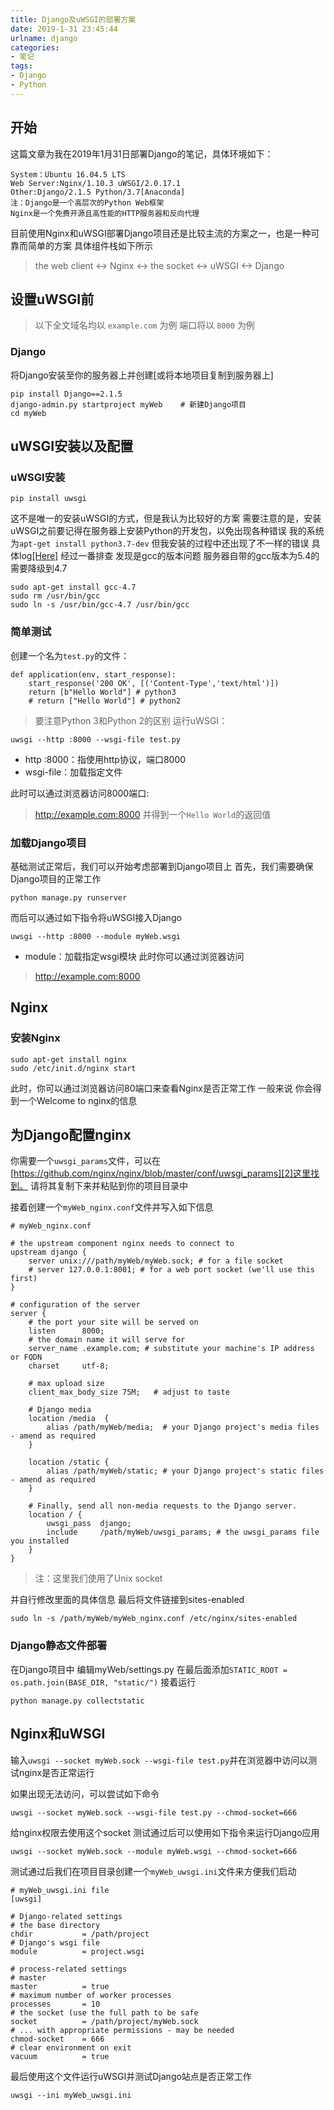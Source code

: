 ```yaml
---
title: Django及uWSGI的部署方案
date: 2019-1-31 23:45:44
urlname: django
categories:
- 笔记
tags:
- Django
- Python
---
```

## 开始 ##
这篇文章为我在2019年1月31日部署Django的笔记，具体环境如下：

    System：Ubuntu 16.04.5 LTS
    Web Server:Nginx/1.10.3 uWSGI/2.0.17.1
    Other:Django/2.1.5 Python/3.7[Anaconda]
    注：Django是一个高层次的Python Web框架
    Nginx是一个免费开源且高性能的HTTP服务器和反向代理
目前使用Nginx和uWSGI部署Django项目还是比较主流的方案之一，也是一种可靠而简单的方案
具体组件栈如下所示

> the web client <-> Nginx <-> the socket <-> uWSGI <-> Django
## 设置uWSGI前 ##
> 以下全文域名均以 `example.com` 为例 端口将以 `8000` 为例
### Django ###
将Django安装至你的服务器上并创建[或将本地项目复制到服务器上]

    pip install Django==2.1.5
    django-admin.py startproject myWeb    # 新建Django项目
    cd myWeb
## uWSGI安装以及配置 ##
### uWSGI安装 ###

    pip install uwsgi
这不是唯一的安装uWSGI的方式，但是我认为比较好的方案
需要注意的是，安装uWSGI之前要记得在服务器上安装Python的开发包，以免出现各种错误
我的系统为`apt-get install python3.7-dev`
但我安装的过程中还出现了不一样的错误 具体log[\[Here\]][1]
经过一番排查 发现是gcc的版本问题 服务器自带的gcc版本为5.4的 需要降级到4.7

    sudo apt-get install gcc-4.7
    sudo rm /usr/bin/gcc
    sudo ln -s /usr/bin/gcc-4.7 /usr/bin/gcc
### 简单测试 ###
创建一个名为`test.py`的文件：

    def application(env, start_response):
        start_response('200 OK', [('Content-Type','text/html')])
        return [b"Hello World"] # python3
        # return ["Hello World"] # python2
> 要注意Python 3和Python 2的区别
运行uWSGI：

    uwsgi --http :8000 --wsgi-file test.py
 - http :8000：指使用http协议，端口8000
 - wsgi-file：加载指定文件

此时可以通过浏览器访问8000端口:

> http://example.com:8000
并得到一个`Hello World`的返回值
### 加载Django项目 ###
基础测试正常后，我们可以开始考虑部署到Django项目上
首先，我们需要确保Django项目的正常工作

    python manage.py runserver
而后可以通过如下指令将uWSGI接入Django

    uwsgi --http :8000 --module myWeb.wsgi
 - module：加载指定wsgi模块
此时你可以通过浏览器访问

> http://example.com:8000
## Nginx ##
### 安装Nginx ###

    sudo apt-get install nginx
    sudo /etc/init.d/nginx start
此时，你可以通过浏览器访问80端口来查看Nginx是否正常工作
一般来说 你会得到一个Welcome to nginx的信息
## 为Django配置nginx ##
你需要一个`uwsgi_params`文件，可以在[https://github.com/nginx/nginx/blob/master/conf/uwsgi_params][2]这里找到。
请将其复制下来并粘贴到你的项目目录中

接着创建一个`myWeb_nginx.conf`文件并写入如下信息

    # myWeb_nginx.conf
    
    # the upstream component nginx needs to connect to
    upstream django {
        server unix:///path/myWeb/myWeb.sock; # for a file socket
        # server 127.0.0.1:8001; # for a web port socket (we'll use this first)
    }
    
    # configuration of the server
    server {
        # the port your site will be served on
        listen      8000;
        # the domain name it will serve for
        server_name .example.com; # substitute your machine's IP address or FQDN
        charset     utf-8;
    
        # max upload size
        client_max_body_size 75M;   # adjust to taste
    
        # Django media
        location /media  {
            alias /path/myWeb/media;  # your Django project's media files - amend as required
        }
    
        location /static {
            alias /path/myWeb/static; # your Django project's static files - amend as required
        }
    
        # Finally, send all non-media requests to the Django server.
        location / {
            uwsgi_pass  django;
            include     /path/myWeb/uwsgi_params; # the uwsgi_params file you installed
        }
    }
> 注：这里我们使用了Unix socket

并自行修改里面的具体信息
最后将文件链接到sites-enabled

    sudo ln -s /path/myWeb/myWeb_nginx.conf /etc/nginx/sites-enabled
### Django静态文件部署 ###
在Django项目中 编辑myWeb/settings.py
在最后面添加`STATIC_ROOT = os.path.join(BASE_DIR, "static/")`
接着运行

    python manage.py collectstatic
## Nginx和uWSGI ##
输入`uwsgi --socket myWeb.sock --wsgi-file test.py`并在浏览器中访问以测试nginx是否正常运行

如果出现无法访问，可以尝试如下命令

    uwsgi --socket myWeb.sock --wsgi-file test.py --chmod-socket=666
给nginx权限去使用这个socket
测试通过后可以使用如下指令来运行Django应用

    uwsgi --socket myWeb.sock --module myWeb.wsgi --chmod-socket=666
测试通过后我们在项目目录创建一个`myWeb_uwsgi.ini`文件来方便我们启动

    # myWeb_uwsgi.ini file
    [uwsgi]
    
    # Django-related settings
    # the base directory
    chdir           = /path/project
    # Django's wsgi file
    module          = project.wsgi
    
    # process-related settings
    # master
    master          = true
    # maximum number of worker processes
    processes       = 10
    # the socket (use the full path to be safe
    socket          = /path/project/myWeb.sock
    # ... with appropriate permissions - may be needed
    chmod-socket    = 666
    # clear environment on exit
    vacuum          = true
最后使用这个文件运行uWSGI并测试Django站点是否正常工作

    uwsgi --ini myWeb_uwsgi.ini
  [1]: https://www.cunoe.com/usr/uploads/uwsgi-log.txt
  [2]: https://github.com/nginx/nginx/blob/master/conf/uwsgi_params
